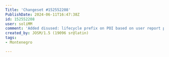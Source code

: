 ```yaml
---
Title: 'Changeset #152552208'
PublishDate: 2024-06-11T16:47:38Z
id: 152552208
user: soliMM
comment: 'Added disused: lifecycle prefix on POI based on user report per note:3888372'
created_by: JOSM/1.5 (19096 sr@latin)
tags:
- Montenegro

---
```

